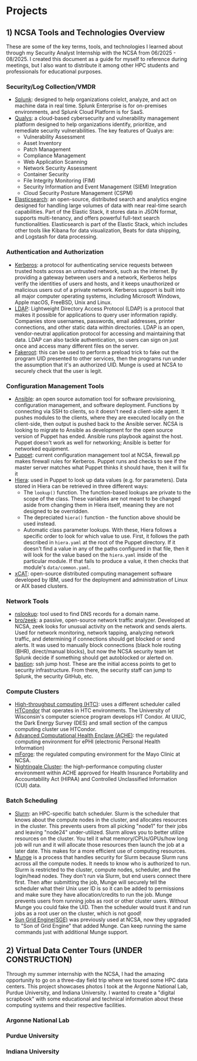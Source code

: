<link rel="stylesheet" href="style.css">

# Projects

## 1) NCSA Tools and Technologies Overview

These are some of the key terms, tools, and technologies I learned about through my Security Analyst Internship with the NCSA from 06/2025 - 08/2025. I created this document as a guide for myself to reference during meetings, but I also want to distribute it among other HPC students and professionals for educational purposes.

### Security/Log Collection/VMDR

- [Splunk](www.splunk.com/en_us/blog/learn/what-splunk-does.html): designed to help organizations colelct, analyze, and act on machine data in real time. Splunk Enterprise is for on-premises environments, and Splunk Cloud Platform is for SaaS.
- [Qualys](https://www.devopsschool.com/blog/what-is-qualys-and-use-cases-of-qualys/): a cloud-based cybersecurity and vulnerability management platform designed to help organizations identify, prioritize, and remediate security vulnerabilities. The key features of Qualys are:
  - Vulnerability Assessment
  - Asset Inventory
  - Patch Management
  - Compliance Management
  - Web Application Scanning
  - Network Security Assessment
  - Container Security
  - File Integrity Monitoring (FIM)
  - Security Information and Event Management (SIEM) Integration
  - Cloud Security Posture Management (CSPM)
- [Elasticsearch](https://www.geeksforgeeks.org/elasticsearch/what-is-elastic-search-and-why-is-it-used/): an open-source, distributed search and analytics engine designed for handling large volumes of data with near real-time search capabilities. Part of the Elastic Stack, it stores data in JSON format, supports multi-tenancy, and offers powerful full-text search functionalities. Elasticsearch is part of the Elastic Stack, which includes other tools like Kibana for data visualization, Beats for data shipping, and Logstash for data processing.

### Authentication and Authorization

- [Kerberos](https://www.techtarget.com/searchsecurity/definition/Kerberos): a protocol for authenticating service requests between trusted hosts across an untrusted network, such as the internet. By providing a gateway between users and a network, Kerberos helps verify the identities of users and hosts, and it keeps unauthorized or malicious users out of a private network. Kerberos support is built into all major computer operating systems, including Microsoft Windows, Apple macOS, FreeBSD, Unix and Linux.
- [LDAP](https://www.okta.com/identity-101/what-is-ldap/): Lightweight Directory Access Protocol (LDAP) is a protocol that makes it possible for applications to query user information rapidly. Companies store usernames, passwords, email addresses, printer connections, and other static data within directories. LDAP is an open, vendor-neutral application protocol for accessing and maintaining that data. LDAP can also tackle authentication, so users can sign on just once and access many different files on the server.
- [Fakeroot](https://commandmasters.com/commands/fakeroot-linux/): this can be used to perform a preload trick to fake out the program UID presented to other services, then the programs run under the assumption that it's an authorized UID. Munge is used at NCSA to securely check that the user is legit.

### Configuration Management Tools

- [Ansible](https://docs.ansible.com/): an open source automation tool for software provisioning, configuration management, and software deployment. Functions by connecting via SSH to clients, so it doesn't need a client-side agent. It pushes modules to the clients, where they are executed locally on the client-side, then output is pushed back to the Ansible server. NCSA is looking to migrate to Ansible as development for the open source version of Puppet has ended. Ansible runs playbook against the host. Puppet doesn't work as well for networking; Ansible is better for networked equipment.
- [Puppet](https://www.puppet.com/): current configuration management tool at NCSA, firewall.pp makes firewall rules for Kerberos. Puppet runs and checks to see if the master server matches what Puppet thinks it should have, then it will fix it
- [Hiera](https://github.com/facebookresearch/hiera): used in Puppet to look up data values (e.g. for parameters). Data stored in Hiera can be retrieved in three different ways:
  - The `lookup()` function. The function-based lookups are private to the scope of the class. These variables are not meant to be changed aside from changing them in Hiera itself, meaning they are not designed to be overridden.
  - The depreciated `hiera()` function - the function above should be used instead.
  - Automatic class parameter lookups. With these, Hiera follows a specific order to look for which value to use. First, it follows the path described in `hiera.yaml` at the root of the Puppet directory. If it doesn't find a value in any of the paths configured in that file, then it will look for the value based on the `hiera.yaml` inside of the particular module. If that fails to produce a value, it then checks that module's `data/common.yaml`.
- [xCAT](https://xcat.org/): open-source distributed computing management software developed by IBM, used for the deployment and administration of Linux or AIX based clusters.

### Network Tools

- [nslookup](https://www.nslookup.io/): tool used to find DNS records for a domain name.
- [bro/zeek](https://docs.zeek.org/en/master/about.html#what-is-zeek): a passive, open-source network traffic analyzer. Developed at NCSA, zeek looks for unusual activity on the network and sends alerts. Used for network monitoring, network tapping, analyzing network traffic, and determining if connections should get blocked or send alerts. It was used to manually block connections (black hole routing (BHR), direct/manual blocks), but now the NCSA security team let Splunk decide if something should get autoblocked or alerted on.
- [bastion](https://www.lunavi.com/blog/whats-a-jumpbox-or-bastion-host-anyway): ssh jump host. These are the initial access points to get to security infrastructure. From there, the security staff can jump to Splunk, the security GitHub, etc.

### Compute Clusters

- [High-throughput computing (HTC)](https://en.wikipedia.org/wiki/High-throughput_computing): uses a different scheduler called [HTCondor](https://htcondor.org/) that operates in HTC environments. The University of Wisconsin's computer science program develops HT Condor. At UIUC, the Dark Energy Survey (DES) and small section of the campus computing cluster use HTCondor.
- [Advanced Computational Health Enclave (ACHE)](https://ng-documentation.readthedocs.io/en/latest/): the regulated computing environment for ePHI (electronic Personal Health Information)
- [mForge](https://mayoillinois.org/): the regulated computing environment for the Mayo Clinic at NCSA.
- [Nightingale Cluster](https://ng-documentation.readthedocs.io/en/latest/): the high-performance computing cluster environment within ACHE approved for Health Insurance Portability and Accountability Act (HIPAA) and Controlled Unclassified Information (CUI) data.

### Batch Scheduling

- [Slurm](https://slurm.schedmd.com/overview.html): an HPC-specific batch scheduler. Slurm is the scheduler that knows about the compute nodes in the cluster, and allocates resources in the cluster. This prevents users from all picking "node1" for their jobs and leaving "node24" under-utilized. Slurm allows you to better utilize resources on the cluster. You tell it what memory/CPUs/GPUs/how long job will run and it will allocate those resources then launch the job at a later date. This makes for a more efficient use of computing resources.
- [Munge](https://dun.github.io/munge/) is a process that handles security for Slurm because Slurm runs across all the compute nodes. It needs to know who is authorized to run. Slurm is restricted to the cluster, compute nodes, scheduler, and the login/head nodes. They don't run via Slurm, but end users connect there first. Then after submitting the job, Munge will securely tell the scheduler what their Unix user ID is so it can be added to permissions and make sure they have allocation/credits to run the job. Munge prevents users from running jobs as root or other cluster users. Without Munge you could fake the UID. Then the scheduler would trust it and run jobs as a root user on the cluster, which is not good!
- [Sun Grid Engine(SGE)](https://en.wikipedia.org/wiki/Oracle_Grid_Engine) was previously used at NCSA, now they upgraded to "Son of Grid Engine" that added Munge. Can keep running the same commands just with additional Munge support.

## 2) Virtual Data Center Tours (UNDER CONSTRUCTION)

Through my summer internship with the NCSA, I had the amazing opportunity to go on a three-day field trip where we toured some HPC data centers. This project showcases photos I took at the Argonne National Lab, Purdue University, and Indiana University. I wanted to create a "digital scrapbook" with some educational and technical information about these computing systems and their respective facilities.

### Argonne National Lab

### Purdue University

### Indiana University